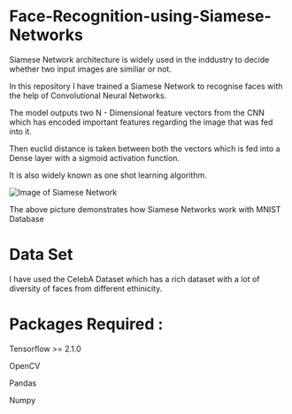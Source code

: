 # Face-Recognition-using-Siamese-Networks
Siamese Network architecture is widely used in the inddustry to decide whether two input images are similiar or not.

In this repository I have trained a Siamese Network to recognise faces with the help of Convolutional Neural Networks.

The model outputs two N - Dimensional feature vectors from the CNN which has encoded important features regarding the image that was fed into it.

Then euclid distance is taken between both the vectors which is fed into a Dense layer with a sigmoid activation function.

It is also widely known as one shot learning algorithm.

![Image of Siamese Network](https://www.pyimagesearch.com/wp-content/uploads/2020/11/keras_siamese_networks_sisters.png)

The above picture demonstrates how Siamese Networks work with MNIST Database

# Data Set
I have used the CelebA Dataset which has a rich dataset with a lot of diversity of faces from different ethinicity.


# Packages Required : 
Tensorflow >= 2.1.0

OpenCV

Pandas

Numpy
